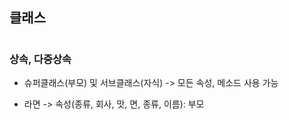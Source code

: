 ## 클래스
#
### 상속, 다중상속
- 슈퍼클래스(부모) 및 서브클래스(자식) -> 모든 속성, 메소드 사용 가능

- 라면 -> 속성(종류, 회사, 맛, 면, 종류, 이름): 부모

